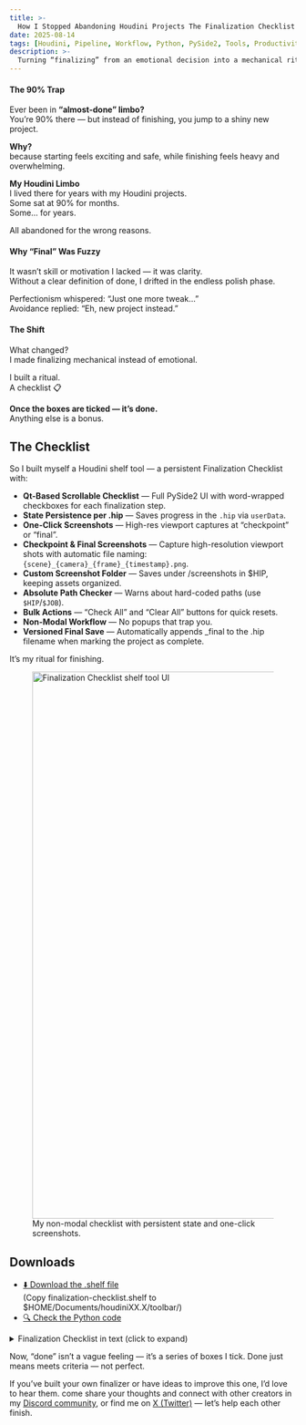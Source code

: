 ```yaml
---
title: >-
  How I Stopped Abandoning Houdini Projects The Finalization Checklist Tool
date: 2025-08-14
tags: [Houdini, Pipeline, Workflow, Python, PySide2, Tools, Productivity]
description: >-
  Turning “finalizing” from an emotional decision into a mechanical ritual—with a Houdini shelf tool that makes finishing and sharing automatic.
---
```




#### The 90% Trap
Ever been in **“almost-done” limbo?**  
You’re 90% there — but instead of finishing, you jump to a shiny new project.

**Why?**  
because starting feels exciting and safe, while finishing feels heavy and overwhelming.

**My Houdini Limbo**  
I lived there for years with my Houdini projects.  
Some sat at 90% for months.  
Some… for years.

All abandoned for the wrong reasons.

<!-- more -->

#### Why “Final” Was Fuzzy
It wasn’t skill or motivation I lacked — it was clarity.  
Without a clear definition of done, I drifted in the endless polish phase.

Perfectionism whispered: “Just one more tweak…”  
Avoidance replied: “Eh, new project instead.”

#### The Shift
What changed?  
I made finalizing mechanical instead of emotional.

I built a ritual.  
A checklist 📋

**Once the boxes are ticked — it’s done.**   
Anything else is a bonus.



## The Checklist

So I built myself a Houdini shelf tool — a persistent Finalization Checklist with:

- **Qt-Based Scrollable Checklist** — Full PySide2 UI with word-wrapped checkboxes for each finalization step.
- **State Persistence per .hip** — Saves progress in the `.hip` via `userData`.
- **One-Click Screenshots** — High-res viewport captures at “checkpoint” or “final”.
- **Checkpoint & Final Screenshots** — Capture high-resolution viewport shots with automatic file naming: `{scene}_{camera}_{frame}_{timestamp}.png`.
- **Custom Screenshot Folder** — Saves under /screenshots in $HIP, keeping assets organized.
- **Absolute Path Checker** — Warns about hard-coded paths (use `$HIP`/`$JOB`).
- **Bulk Actions** — “Check All” and “Clear All” buttons for quick resets.
- **Non-Modal Workflow** — No popups that trap you.
- **Versioned Final Save** — Automatically appends _final to the .hip filename when marking the project as complete.

It’s my ritual for finishing.

<figure>
  <img src="/images/houdini-tool-shelf-finalization-checklist-ui-01.png" alt="Finalization Checklist shelf tool UI" width="960">
  <figcaption>My non-modal checklist with persistent state and one-click screenshots.</figcaption>
</figure>

## Downloads
- [⬇️ Download the .shelf file](https://github.com/hanijahans/houdini-tools/blob/main/tools/finalization-checklist/src/finalization-checklist.shelf)  
(Copy finalization-checklist.shelf to $HOME/Documents/houdiniXX.X/toolbar/)
- [🔍 Check the Python code](https://github.com/hanijahans/houdini-tools/blob/main/tools/finalization-checklist/src/finalization-checklist.py)


<details>
  <summary>Finalization Checklist in text (click to expand)</summary>

**1. Core Functionality**  
- No error flags (red) or warnings that break the result.  
- All file paths are relative (`$HIP`, `$JOB`) — no hard-coded local drives.  
- Parameters behave as intended; sliders/ramps don’t cause explosions.  
- Procedural chains still work after changing inputs.

**2. Scene Hygiene**  
- Delete unused test geometry/nodes.  
- Consolidate node names (`geo1` → `rocks_scatter`) so another human can follow.  
- Organize networks with sticky notes/colors for logical sections.  
- Remove or bypass any temp debugging nodes.

**3. Look & Presentation**  
- Basic lighting setup (no default headlight for final).  
- Cameras locked with intentional framing.  
- Shaders either fully designed or clean procedural placeholders.  
- No glaring texture stretching, UV errors, or default material giveaways.

**4. Optimization**  
- Cache heavy sims/meshes to disk.  
- Delete history where safe to reduce file size.  
- Optimize display flags for smooth playback.

**5. Packaging**  
- Gather all dependencies (textures, caches, Alembics) into one project folder.  
- Save a `_final` version of the `.hip` file.  
- Optional: Wrap as a Digital Asset (HDA) if reusable.

**6. Output**  
- Render beauty still/frame sequence at target resolution.  
- Export required formats (Alembic, FBX, EXR, MP4, etc.).  
- Make a quick viewport playblast if motion is part of the work.

**7. Final Review**  
- Open the scene on a clean Houdini install—check if it still works.  
- Watch final renders/playblast—no flickers, artifacts, or missing frames.  
- Ask: “Would I be okay with this in my portfolio tomorrow?”  
- ✅ If yes → mark as finished, upload/share. If no → fix only the blockers.
</details>

Now, “done” isn’t a vague feeling — it’s a series of boxes I tick.
Done just means meets criteria — not perfect.

If you’ve built your own finalizer or have ideas to improve this one, I’d love to hear them.
come share your thoughts and connect with other creators in my [Discord community](https://discord.gg/7pk5Je9bFT),  or find me on [X (Twitter)](https://x.com/HaniJahan) — let’s help each other finish. 
